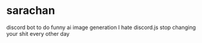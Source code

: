 # sarachan
discord bot to do funny ai image generation
I hate discord.js stop changing your shit every other day

